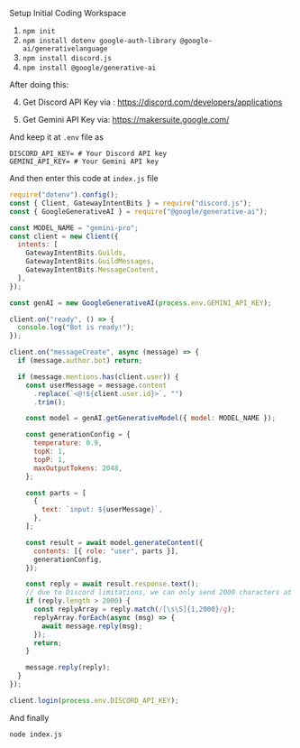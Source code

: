 Setup Initial Coding Workspace
1. ```npm init```
2. ```npm install dotenv google-auth-library @google-ai/generativelanguage```
3. ```npm install discord.js```
4. ```npm install @google/generative-ai```

After doing this:

4. Get Discord API Key via : https://discord.com/developers/applications

5. Get Gemini API Key via: https://makersuite.google.com/

And keep it at `.env` file as
```
DISCORD_API_KEY= # Your Discord API key
GEMINI_API_KEY= # Your Gemini API key 
```

And then enter this code at `index.js` file
```js
require("dotenv").config();
const { Client, GatewayIntentBits } = require("discord.js");
const { GoogleGenerativeAI } = require("@google/generative-ai");

const MODEL_NAME = "gemini-pro";
const client = new Client({
  intents: [
    GatewayIntentBits.Guilds,
    GatewayIntentBits.GuildMessages,
    GatewayIntentBits.MessageContent,
  ],
});

const genAI = new GoogleGenerativeAI(process.env.GEMINI_API_KEY);

client.on("ready", () => {
  console.log("Bot is ready!");
});

client.on("messageCreate", async (message) => {
  if (message.author.bot) return;

  if (message.mentions.has(client.user)) {
    const userMessage = message.content
      .replace(`<@!${client.user.id}>`, "")
      .trim();

    const model = genAI.getGenerativeModel({ model: MODEL_NAME });

    const generationConfig = {
      temperature: 0.9,
      topK: 1,
      topP: 1,
      maxOutputTokens: 2048,
    };

    const parts = [
      {
        text: `input: ${userMessage}`,
      },
    ];

    const result = await model.generateContent({
      contents: [{ role: "user", parts }],
      generationConfig,
    });

    const reply = await result.response.text();
    // due to Discord limitations, we can only send 2000 characters at a time, so we need to split the message
    if (reply.length > 2000) {
      const replyArray = reply.match(/[\s\S]{1,2000}/g);
      replyArray.forEach(async (msg) => {
        await message.reply(msg);
      });
      return;
    }

    message.reply(reply);
  }
});

client.login(process.env.DISCORD_API_KEY);
```

And finally
```
node index.js
```